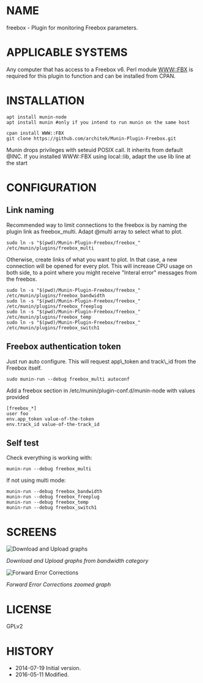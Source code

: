 # NAME

freebox - Plugin for monitoring Freebox parameters.

# APPLICABLE SYSTEMS

Any computer that has access to a Freebox v6. Perl module [WWW::FBX](https://metacpan.org/pod/WWW::FBX)
is required for this plugin to function and can be installed from CPAN.

# INSTALLATION

    apt install munin-node
    apt install munin #only if you intend to run munin on the same host

    cpan install WWW::FBX
    git clone https://github.com/architek/Munin-Plugin-Freebox.git

Munin drops privileges with seteuid POSIX call. It inherits from default @INC. If you installed WWW::FBX using local::lib, adapt the use lib line at the start

# CONFIGURATION

## Link naming

Recommended way to limit connections to the freebox is by naming the plugin link as freebox\_multi. Adapt @multi array to select what to plot.

    sudo ln -s "$(pwd)/Munin-Plugin-Freebox/freebox_" /etc/munin/plugins/freebox_multi

Otherwise, create links of what you want to plot. In that case, a new connection will be opened for every plot. This will increase CPU usage on both side, to a point where you might receive "Interal error" messages from the freebox.

    sudo ln -s "$(pwd)/Munin-Plugin-Freebox/freebox_" /etc/munin/plugins/freebox_bandwidth
    sudo ln -s "$(pwd)/Munin-Plugin-Freebox/freebox_" /etc/munin/plugins/freebox_freeplug
    sudo ln -s "$(pwd)/Munin-Plugin-Freebox/freebox_" /etc/munin/plugins/freebox_temp
    sudo ln -s "$(pwd)/Munin-Plugin-Freebox/freebox_" /etc/munin/plugins/freebox_switch1

## Freebox authentication token

Just run auto configure. This will request app\\\_token and track\\\_id from the Freebox itself.

    sudo munin-run --debug freebox_multi autoconf

Add a freebox section in /etc/munin/plugin-conf.d/munin-node with values provided

    [freebox_*]
    user foo
    env.app_token value-of-the-token
    env.track_id value-of-the-track_id

## Self test

Check everything is working with:

    munin-run --debug freebox_multi

If not using multi mode:

    munin-run --debug freebox_bandwidth
    munin-run --debug freebox_freeplug
    munin-run --debug freebox_temp
    munin-run --debug freebox_switch1

# SCREENS

![Download and Upload graphs](https://user-images.githubusercontent.com/490053/34131111-96d4d4e8-e44a-11e7-9b32-64b261be0913.png)

*Download and Upload graphs from bandwidth category*

![Forward Error Corrections](https://user-images.githubusercontent.com/490053/34131136-ad98f9a2-e44a-11e7-87f2-df1916ec41af.png)

*Forward Error Corrections zoomed graph*

# LICENSE

GPLv2

# HISTORY

- 2014-07-19 Initial version.
- 2016-05-11 Modified.
